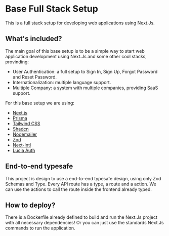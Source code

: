 # Base Full Stack Setup

This is a full stack setup for developing web applications using Next.Js.

## What's included?

The main goal of this base setup is to be a simple way to start web application development using Next.Js and some other cool stacks, provinding:

- User Authentication: a full setup to Sign In, Sign Up, Forgot Password and Reset Password.
- Internationalization: multiple language support.
- Multiple Company: a system with multiple companies, providing SaaS support.


For this base setup we are using:

- [Next.js](https://nextjs.org)
- [Prisma](https://prisma.io)
- [Tailwind CSS](https://tailwindcss.com)
- [Shadcn](https://ui.shadcn.com)
- [Nodemailer](https://www.nodemailer.com)
- [Zod](https://zod.dev)
- [Next-Intl](https://next-intl.dev)
- [Lucia Auth](https://lucia-auth.com)

## End-to-end typesafe

This project is design to use a end-to-end typesafe design, using only Zod Schemas and Type. Every API route has a type, a route and a action. We can use the actions to call the route inside the frontend already typed.

## How to deploy?

There is a Dockerfile already defined to build and run the Next.Js project with all necessary dependencies! Or you can just use the standards Next.Js commands to run the application.